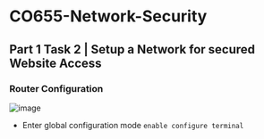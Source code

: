 # CO655-Network-Security

## Part 1 Task 2 | Setup a Network for secured Website Access 

### Router Configuration
![image](https://github.com/user-attachments/assets/c8de6b87-818d-44e4-8afa-8c97ca9b8abb)

- Enter global configuration mode
  `enable
configure terminal`



